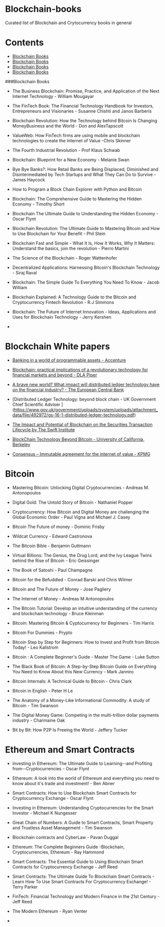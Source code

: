 # Blockchain-books
Curated list of Blockchain and Crytocurrency books in general

# Contents
- [Blockchain
  Books](http://github.com/mcfrankline/blockchain-books#Blockchain_Books)
- [Blockchain
  Books](http://github.com/mcfrankline/blockchain-books#Blockchain_Books)
- [Blockchain
  Books](http://github.com/mcfrankline/blockchain-books#Blockchain_Books)
- [Blockchain
  Books](http://github.com/mcfrankline/blockchain-books#Blockchain_Books)



###Blockchain Books
* The Business Blockchain: Promise, Practice, and Application of the Next
Internet Technology -  William Mougayar

* The FinTech Book: The Financial Technology Handbook for Investors,
Entrepreneurs and Visionaries - Susanne Chishti and Janos Barberis

* Blockchain Revolution: How the Technology behind Bitcoin Is Changing MoneyBusiness and the World -  Don and AlexTapscott

* ValueWeb: How FinTech firms are using mobile and blockchain technologies to create the Internet of Value -Chris Skinner

* The Fourth Industrial Revolution - Prof Klaus Schwab

* Blockchain: Blueprint for a New Economy - Melanie Swan

* Bye Bye Banks?: How Retail Banks are Being Displaced, Diminished and Disintermediated by Tech Startups and What They Can Do to Survive - James Haycock

* How to Program a Block Chain Explorer with Python and Bitcoin

* Blockchain: The Comprehensive Guide to Mastering the Hidden Economy - Timothy Short

* Blockchain The Ultimate Guide to Understanding the Hidden Economy - Oscar Flynt

* Blockchain Revolution: The Ultimate Guide to Mastering Bitcoin and How to Use
  Blockchain for Your Benefit - Phil Stein

* Blockchain Fast and Simple - What It Is, How It Works, Why It Matters:
  Understand the basics, join the revolution - Pierro Martini

* The Science of the Blockchain - Roger Wattenhofer

* Decentralized Applications: Harnessing Bitcoin's Blockchain Technology - Siraj Raval

* Blockchain: The Simple Guide To Everything You Need To Know - Jacob William

* Blockchain Explained: A Technology Guide to the Bitcoin and Cryptocurrency Fintech Revolution - R.J Simmons

* Blockchain: The Future of Internet Innovation - Ideas, Applications and Uses for Blockchain Technology - Jerry Kershen

* 

# Blockchain White papers
* [Banking in a world of programmable assets -
  Accenture](https://www.accenture.com/t20160509T223022__w__/us-en/_acnmedia/PDF-16/Accenture-Strategy-Banking-World-of-Programmable-Assets.pdf)

* [Blockchain: practical implications of a revolutionary technology for
  financial markets and beyond - DLA Piper](https://www.dlapiper.com/en/uk/insights/events/2016/04/blockchain-practical-implications/11-apr-2016/)
  
* [A brave new world? What impact will distributed ledger technology have on
  the financial industry? -  The European Central Bank
  ](https://www.ecb.europa.eu/paym/pdf/infocus/20160422_infocus_dlt.pdf)

* [Distributed Ledger Technology: beyond block chain - UK Government Chief Scientific Adviser ] (https://www.gov.uk/government/uploads/system/uploads/attachment_data/file/492972/gs-16-1-distributed-ledger-technology.pdf)

* [The Impact and Potential of Blockchain on the Securities Transaction Lifecycle by The Swift Institute ](http://www.zyen.com/Publications/The%20Impact%20and%20Potential%20of%20Blockchain%20on%20the%20Securities%20Transaction%20Lif....pdf)
* [BlockChain Technology Beyond Bitcoin - University of California,
Berkeley](http://scet.berkeley.edu/wp-content/uploads/BlockchainPaper.pdf)

* [Consensus – Immutable agreement for the internet of value -
KPMG](https://assets.kpmg.com/content/dam/kpmg/pdf/2016/06/kpmg-blockchain-consensus-mechanism.pdf)

# Bitcoin 
* Mastering Bitcoin: Unlocking Digital Cryptocurrencies - Andreas M.
  Antonopoulos

* Digital Gold: The Untold Story of Bitcoin -  Nathaniel Popper

* Cryptocurrency: How Bitcoin and Digital Money are challenging the Global Economic Order - Paul Vigna and Michael J. Casey

* Bitcoin The Future of money - Dominic Frisby

* Wildcat Currency - Edward Castronova

* The Bitcoin Bible - Benjamin Guttmann

* Virtual Billions: The Genius, the Drug Lord, and the Ivy League Twins behind the Rise of Bitcoin - Eric Geissinger

* The Book of Satoshi - Paul Champagne

* Bitcoin for the Befuddled - Conrad Barski and Chris Wilmer

* Bitcoin and The Future of Money - Jose Pagliery 

* The Internet of Money - Andreas M Antonopoulos

* The Bitcoin Tutorial: Develop an intuitive understanding of the currency and blockchain technology - Bruce Kleinman

* Bitcoin: Mastering Bitcoin & Cyptocurrency for Beginners - Tim Harris

* Bitcoin For Dummies - Prypto

* Bitcoin Step by Step for Beginners: How to Invest and Profit from Bitcoin Today! - Leo Kallstrom

* Bitcoin : A Complete Beginner's Guide - Master The Game - Luke Sutton

* The Black Book of Bitcoin: A Step-by-Step Bitcoin Guide on Everything You Need to Know About this New Currency - Mark Janniro

* Bitcoin Internals: A Technical Guide to Bitcoin - Chris Clark

* Bitcoin in English - Peter H Le

* The Anatomy of a Money-Like Informational Commodity: A study of Bitcoin - Tim Swanson 

* The Digital Money Game: Competing in the multi-trillion dollar payments industry - Charmaine Oak

* Bit by Bit: How P2P Is Freeing the World - Jeffery Tucker

# Ethereum and Smart Contracts

* Investing in Ethereum: The Ultimate Guide to Learning--and Profiting
from--Cryptocurrencies - Oscar Flynt

* Ethereum: A look into the world of Ethereum and everything you need to know about it's trade and investment! - Ben Abner

* Smart Contracts: How to Use Blockchain Smart Contracts for Cryptocurrency Exchange - Oscar Flynt

* Investing in Ethereum: Understanding Cryptocurrencies for the Smart Investor - Michael K Nungesser

* Great Chain of Numbers: A Guide to Smart Contracts, Smart Property and Trustless Asset Management - Tim Swanson 

* Blockchain contracts and CyberLaw - Pavan Duggal

* Ethereum: The Complete Beginners Guide -Blockchain, Cryptocurrencies, Ethereum  - Ray Hammond

* Smart Contracts: The Essential Guide to Using Blockchain Smart Contracts for Cryptocurrency Exchange - Jeff Reed
 
* Smart Contracts: The Ultimate Guide To Blockchain Smart Contracts - Learn How To Use Smart Contracts For Cryptocurrency Exchange! - Terry Parker

* FinTech: Financial Technology and Modern Finance in the 21st Century - Jeff Reed

* The Modern Ethereum - Ryan Venter

* 



